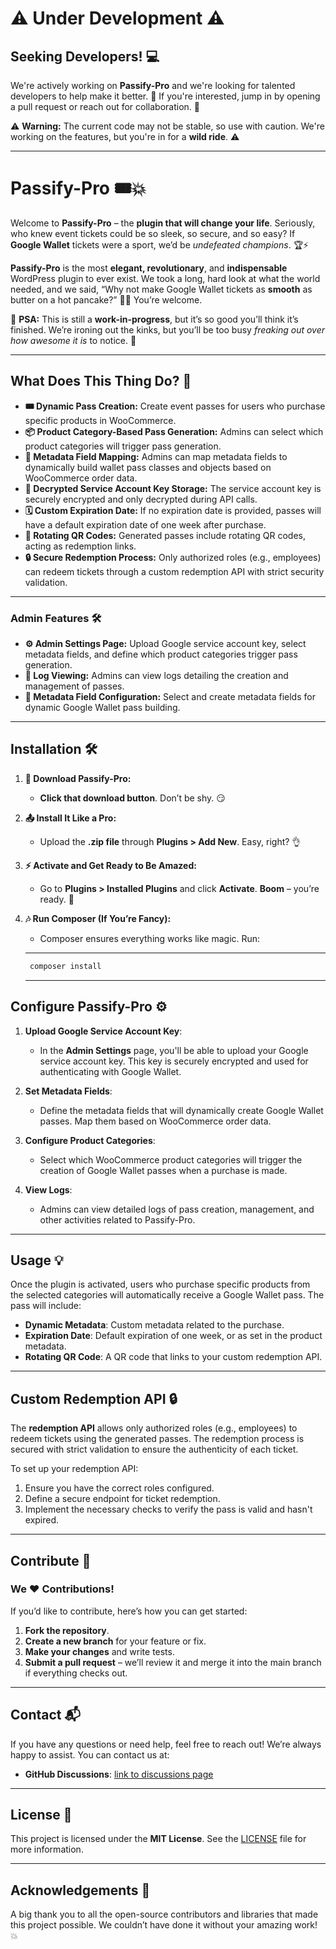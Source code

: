 # ⚠️ **Under Development** ⚠️

## **Seeking Developers!** 💻

We're actively working on **Passify-Pro** and we're looking for talented developers to help make it better. 🚀 If you're interested, jump in by opening a pull request or reach out for collaboration. 🙌

⚠️ **Warning:** The current code may not be stable, so use with caution. We're working on the features, but you're in for a **wild ride**. ⚠️

---

# **Passify-Pro** 🎟️💥

Welcome to **Passify-Pro** – the **plugin that will change your life**. Seriously, who knew event tickets could be so sleek, so secure, and so easy? If **Google Wallet** tickets were a sport, we’d be *undefeated champions*. 🏆⚡

**Passify-Pro** is the most **elegant, revolutionary**, and **indispensable** WordPress plugin to ever exist. We took a long, hard look at what the world needed, and we said, “Why not make Google Wallet tickets as **smooth** as butter on a hot pancake?” 🍯🥞 You’re welcome.

🚨 **PSA:** This is still a **work-in-progress**, but it’s so good you’ll think it’s finished. We’re ironing out the kinks, but you’ll be too busy *freaking out over how awesome it is* to notice. 🚨

---

## **What Does This Thing Do?** 🤔

- **🎟️ Dynamic Pass Creation:** Create event passes for users who purchase specific products in WooCommerce.
- **📦 Product Category-Based Pass Generation:** Admins can select which product categories will trigger pass generation.
- **🔧 Metadata Field Mapping:** Admins can map metadata fields to dynamically build wallet pass classes and objects based on WooCommerce order data.
- **🔐 Decrypted Service Account Key Storage:** The service account key is securely encrypted and only decrypted during API calls.
- **🗓️ Custom Expiration Date:** If no expiration date is provided, passes will have a default expiration date of one week after purchase.
- **🔄 Rotating QR Codes:** Generated passes include rotating QR codes, acting as redemption links.
- **🔒 Secure Redemption Process:** Only authorized roles (e.g., employees) can redeem tickets through a custom redemption API with strict security validation.

---

### **Admin Features** 🛠️

- **⚙️ Admin Settings Page:** Upload Google service account key, select metadata fields, and define which product categories trigger pass generation.
- **📜 Log Viewing:** Admins can view logs detailing the creation and management of passes.
- **📝 Metadata Field Configuration:** Select and create metadata fields for dynamic Google Wallet pass building.

---

## **Installation** 🛠️

1. **🔽 Download Passify-Pro:**
   - **Click that download button**. Don’t be shy. 😏

2. **📤 Install It Like a Pro:**
   - Upload the **.zip file** through **Plugins > Add New**. Easy, right? 👌

3. **⚡ Activate and Get Ready to Be Amazed:**
   - Go to **Plugins > Installed Plugins** and click **Activate**. **Boom** – you’re ready. 🚀

4. **🎶 Run Composer (If You’re Fancy):**
   - Composer ensures everything works like magic. Run:
   ----
   ```bash
   	composer install
   ```

   ---

## **Configure Passify-Pro** ⚙️

1. **Upload Google Service Account Key**:
   - In the **Admin Settings** page, you'll be able to upload your Google service account key. This key is securely encrypted and used for authenticating with Google Wallet.

2. **Set Metadata Fields**:
   - Define the metadata fields that will dynamically create Google Wallet passes. Map them based on WooCommerce order data.

3. **Configure Product Categories**:
   - Select which WooCommerce product categories will trigger the creation of Google Wallet passes when a purchase is made.

4. **View Logs**:
   - Admins can view detailed logs of pass creation, management, and other activities related to Passify-Pro.

---

## **Usage** 💡

Once the plugin is activated, users who purchase specific products from the selected categories will automatically receive a Google Wallet pass. The pass will include:

- **Dynamic Metadata**: Custom metadata related to the purchase.
- **Expiration Date**: Default expiration of one week, or as set in the product metadata.
- **Rotating QR Code**: A QR code that links to your custom redemption API.

---

## **Custom Redemption API** 🔒

The **redemption API** allows only authorized roles (e.g., employees) to redeem tickets using the generated passes. The redemption process is secured with strict validation to ensure the authenticity of each ticket.

To set up your redemption API:

1. Ensure you have the correct roles configured.
2. Define a secure endpoint for ticket redemption.
3. Implement the necessary checks to verify the pass is valid and hasn't expired.

---

## **Contribute** 🤝

### We ❤️ Contributions!

If you’d like to contribute, here’s how you can get started:

1. **Fork the repository**.
2. **Create a new branch** for your feature or fix.
3. **Make your changes** and write tests.
4. **Submit a pull request** – we’ll review it and merge it into the main branch if everything checks out.

---

## **Contact** 📬

If you have any questions or need help, feel free to reach out! We’re always happy to assist. You can contact us at:

- **GitHub Discussions**: [link to discussions page](https://github.com/freemarketamilita/passify-pro/discussions)

---

## **License** 📜

This project is licensed under the **MIT License**. See the [LICENSE](LICENSE) file for more information.

---

## **Acknowledgements** 🙏

A big thank you to all the open-source contributors and libraries that made this project possible. We couldn’t have done it without your amazing work! 💥
